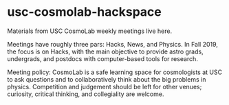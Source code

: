 # usc-cosmolab-hackspace

Materials from USC CosmoLab weekly meetings live here.

Meetings have roughly three pars: Hacks, News, and Physics. In Fall 2019, the focus is on Hacks, with the main objective to provide astro grads, undergrads, and postdocs with computer-based tools for research. 

Meeting policy: CosmoLab is a safe learning space for cosmologists at USC to ask questions and to collaboratively think about the big problems in physics. Competition and judgement should be left for other venues; curiosity, critical thinking, and collegiality are welcome.
